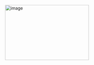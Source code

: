 <img width="275" height="183" alt="image" src="https://github.com/user-attachments/assets/f3b09d3b-9936-4caa-9579-66d33133f797" />
